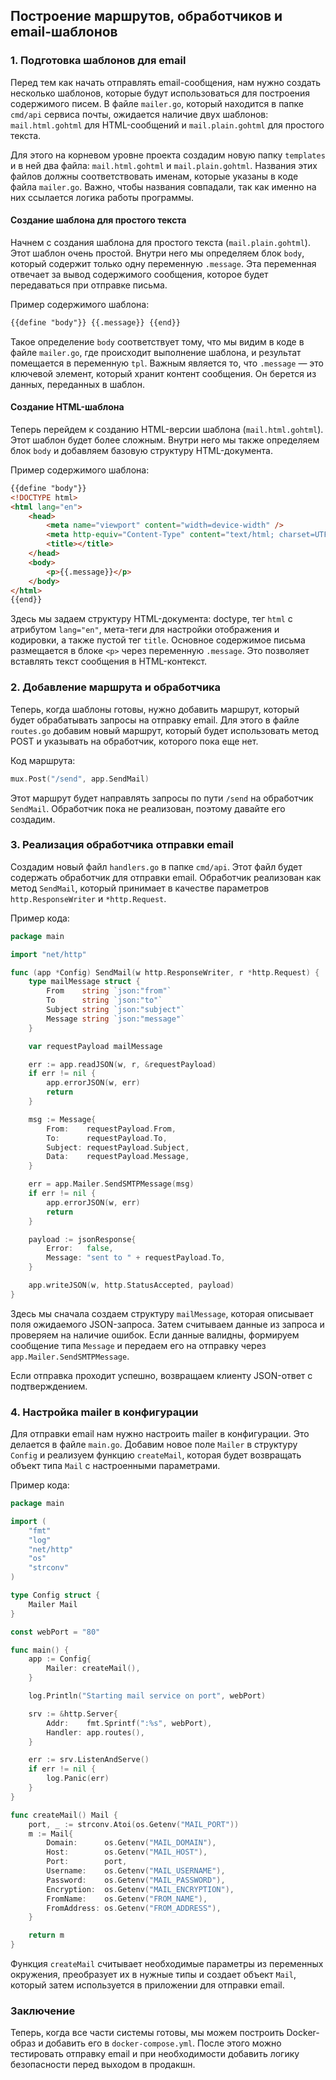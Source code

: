 ## Построение маршрутов, обработчиков и email-шаблонов

### 1. Подготовка шаблонов для email

Перед тем как начать отправлять email-сообщения, нам нужно создать несколько шаблонов, которые будут использоваться для построения содержимого писем. В файле `mailer.go`, который находится в папке `cmd/api` сервиса почты, ожидается наличие двух шаблонов: `mail.html.gohtml` для HTML-сообщений и `mail.plain.gohtml` для простого текста.

Для этого на корневом уровне проекта создадим новую папку `templates` и в ней два файла: `mail.html.gohtml` и `mail.plain.gohtml`. Названия этих файлов должны соответствовать именам, которые указаны в коде файла `mailer.go`. Важно, чтобы названия совпадали, так как именно на них ссылается логика работы программы.

#### Создание шаблона для простого текста

Начнем с создания шаблона для простого текста (`mail.plain.gohtml`). Этот шаблон очень простой. Внутри него мы определяем блок `body`, который содержит только одну переменную `.message`. Эта переменная отвечает за вывод содержимого сообщения, которое будет передаваться при отправке письма.

Пример содержимого шаблона:

```html
{{define "body"}} {{.message}} {{end}}
```

Такое определение `body` соответствует тому, что мы видим в коде в файле `mailer.go`, где происходит выполнение шаблона, и результат помещается в переменную `tpl`. Важным является то, что `.message` — это ключевой элемент, который хранит контент сообщения. Он берется из данных, переданных в шаблон.

#### Создание HTML-шаблона

Теперь перейдем к созданию HTML-версии шаблона (`mail.html.gohtml`). Этот шаблон будет более сложным. Внутри него мы также определяем блок `body` и добавляем базовую структуру HTML-документа.

Пример содержимого шаблона:

```html
{{define "body"}}
<!DOCTYPE html>
<html lang="en">
    <head>
        <meta name="viewport" content="width=device-width" />
        <meta http-equiv="Content-Type" content="text/html; charset=UTF-8" />
        <title></title>
    </head>
    <body>
        <p>{{.message}}</p>
    </body>
</html>
{{end}}
```

Здесь мы задаем структуру HTML-документа: doctype, тег `html` с атрибутом `lang="en"`, мета-теги для настройки отображения и кодировки, а также пустой тег `title`. Основное содержимое письма размещается в блоке `<p>` через переменную `.message`. Это позволяет вставлять текст сообщения в HTML-контекст.

### 2. Добавление маршрута и обработчика

Теперь, когда шаблоны готовы, нужно добавить маршрут, который будет обрабатывать запросы на отправку email. Для этого в файле `routes.go` добавим новый маршрут, который будет использовать метод POST и указывать на обработчик, которого пока еще нет.

Код маршрута:

```go
mux.Post("/send", app.SendMail)
```

Этот маршрут будет направлять запросы по пути `/send` на обработчик `SendMail`. Обработчик пока не реализован, поэтому давайте его создадим.

### 3. Реализация обработчика отправки email

Создадим новый файл `handlers.go` в папке `cmd/api`. Этот файл будет содержать обработчик для отправки email. Обработчик реализован как метод `SendMail`, который принимает в качестве параметров `http.ResponseWriter` и `*http.Request`.

Пример кода:

```go
package main

import "net/http"

func (app *Config) SendMail(w http.ResponseWriter, r *http.Request) {
	type mailMessage struct {
		From    string `json:"from"`
		To      string `json:"to"`
		Subject string `json:"subject"`
		Message string `json:"message"`
	}

	var requestPayload mailMessage

	err := app.readJSON(w, r, &requestPayload)
	if err != nil {
		app.errorJSON(w, err)
		return
	}

	msg := Message{
		From:    requestPayload.From,
		To:      requestPayload.To,
		Subject: requestPayload.Subject,
		Data:    requestPayload.Message,
	}

	err = app.Mailer.SendSMTPMessage(msg)
	if err != nil {
		app.errorJSON(w, err)
		return
	}

	payload := jsonResponse{
		Error:   false,
		Message: "sent to " + requestPayload.To,
	}

	app.writeJSON(w, http.StatusAccepted, payload)
}
```

Здесь мы сначала создаем структуру `mailMessage`, которая описывает поля ожидаемого JSON-запроса. Затем считываем данные из запроса и проверяем на наличие ошибок. Если данные валидны, формируем сообщение типа `Message` и передаем его на отправку через `app.Mailer.SendSMTPMessage`.

Если отправка проходит успешно, возвращаем клиенту JSON-ответ с подтверждением.

### 4. Настройка mailer в конфигурации

Для отправки email нам нужно настроить mailer в конфигурации. Это делается в файле `main.go`. Добавим новое поле `Mailer` в структуру `Config` и реализуем функцию `createMail`, которая будет возвращать объект типа `Mail` с настроенными параметрами.

Пример кода:

```go
package main

import (
	"fmt"
	"log"
	"net/http"
	"os"
	"strconv"
)

type Config struct {
	Mailer Mail
}

const webPort = "80"

func main() {
	app := Config{
		Mailer: createMail(),
	}

	log.Println("Starting mail service on port", webPort)

	srv := &http.Server{
		Addr:    fmt.Sprintf(":%s", webPort),
		Handler: app.routes(),
	}

	err := srv.ListenAndServe()
	if err != nil {
		log.Panic(err)
	}
}

func createMail() Mail {
	port, _ := strconv.Atoi(os.Getenv("MAIL_PORT"))
	m := Mail{
		Domain:      os.Getenv("MAIL_DOMAIN"),
		Host:        os.Getenv("MAIL_HOST"),
		Port:        port,
		Username:    os.Getenv("MAIL_USERNAME"),
		Password:    os.Getenv("MAIL_PASSWORD"),
		Encryption:  os.Getenv("MAIL_ENCRYPTION"),
		FromName:    os.Getenv("FROM_NAME"),
		FromAddress: os.Getenv("FROM_ADDRESS"),
	}

	return m
}
```

Функция `createMail` считывает необходимые параметры из переменных окружения, преобразует их в нужные типы и создает объект `Mail`, который затем используется в приложении для отправки email.

### Заключение

Теперь, когда все части системы готовы, мы можем построить Docker-образ и добавить его в `docker-compose.yml`. После этого можно тестировать отправку email и при необходимости добавить логику безопасности перед выходом в продакшн.
